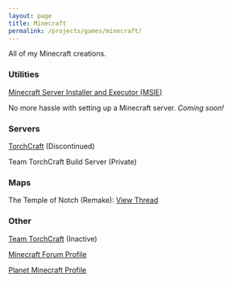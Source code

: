 ```yaml
---
layout: page
title: Minecraft
permalink: /projects/games/minecraft/
---
```


All of my Minecraft creations.

### Utilities

[Minecraft Server Installer and Executor (MSIE)](https://jcoz00.github.io/projects/scripts/MSIE/)

No more hassle with setting up a Minecraft server. *Coming soon!*

### Servers

[TorchCraft](http://torchcraftserver.webs.com) (Discontinued)

Team TorchCraft Build Server (Private)

### Maps

The Temple of Notch (Remake): [View Thread](http://www.minecraftforum.net/forums/mapping-and-modding/maps/2639429-the-temple-of-notch-remake)

### Other

[Team TorchCraft](http://teamtc.webs.com) (Inactive)

[Minecraft Forum Profile](http://www.minecraftforum.net/members/jcoz00)

[Planet Minecraft Profile](http://www.planetminecraft.com/member/jcoz00/)
